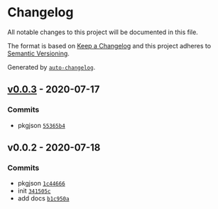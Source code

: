 # Changelog

All notable changes to this project will be documented in this file.

The format is based on [Keep a Changelog](https://keepachangelog.com/en/1.0.0/)
and this project adheres to [Semantic Versioning](https://semver.org/spec/v2.0.0.html).

Generated by [`auto-changelog`](https://github.com/CookPete/auto-changelog).

## [v0.0.3](https://github.com/sw-yx/react-todomvc/compare/v0.0.2...v0.0.3) - 2020-07-17

### Commits

- pkgjson [`55365b4`](https://github.com/sw-yx/react-todomvc/commit/55365b40a4d0b7aa4b16550d9296c626044f7185)

## v0.0.2 - 2020-07-18

### Commits

- pkgjson [`1c44666`](https://github.com/sw-yx/react-todomvc/commit/1c446667945b81e69be013646558e7707abb9359)
- init [`341505c`](https://github.com/sw-yx/react-todomvc/commit/341505c9f98bda499410a07d3954c6ccf0242cff)
- add docs [`b1c950a`](https://github.com/sw-yx/react-todomvc/commit/b1c950a60cea7f80d186a8a2e47515c82a7117ce)
